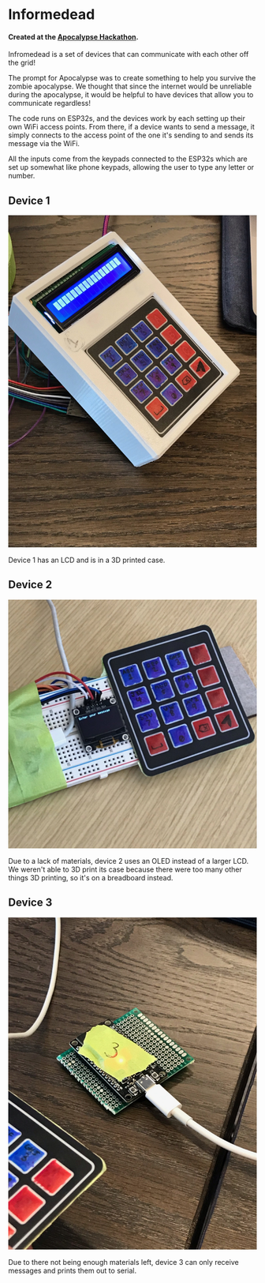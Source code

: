 # Informedead

#### Created at the [Apocalypse Hackathon](https://apocalypse.hackclub.com/).

Infromedead is a set of devices that can communicate with each other off the grid!

The prompt for Apocalypse was to create something to help you survive the zombie apocalypse. We thought that since the internet would be unreliable during the apocalypse, it would be helpful to have devices that allow you to communicate regardless!

The code runs on ESP32s, and the devices work by each setting up their own WiFi access points. From there, if a device wants to send a message, it simply connects to the access point of the one it's sending to and sends its message via the WiFi.

All the inputs come from the keypads connected to the ESP32s which are set up somewhat like phone keypads, allowing the user to type any letter or number.

## Device 1
![Device 1, which is in a 3D printed case.](https://github.com/EerierGosling/Informedead/blob/main/images/device_1.JPG)

Device 1 has an LCD and is in a 3D printed case.

## Device 2
![Device 2, which is on a breadboard.](https://github.com/EerierGosling/Informedead/blob/main/images/device_2.JPG)

Due to a lack of materials, device 2 uses an OLED instead of a larger LCD. We weren't able to 3D print its case because there were too many other things 3D printing, so it's on a breadboard instead.

## Device 3
![Device 3, which is just an ESP32.](https://github.com/EerierGosling/Informedead/blob/main/images/device_3.JPG)

Due to there not being enough materials left, device 3 can only receive messages and prints them out to serial.
